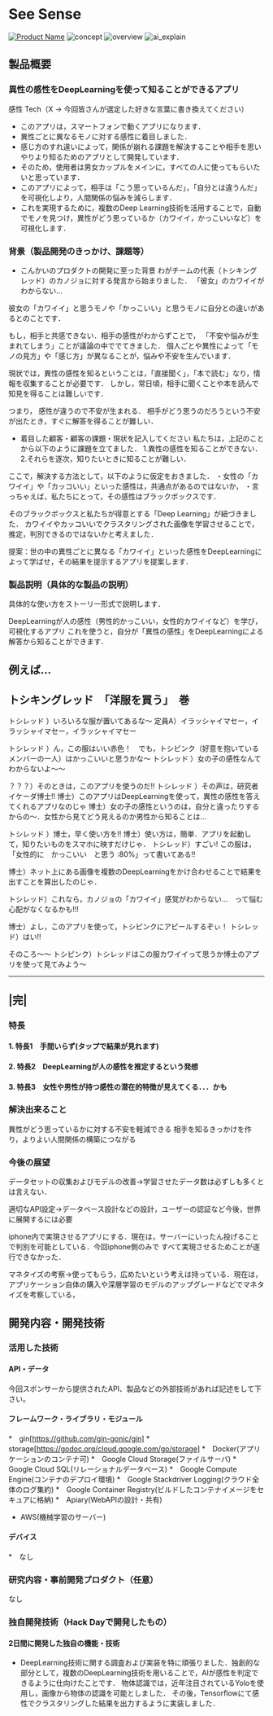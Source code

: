 # See Sense

[![Product Name](image.png)](https://www.youtube.com/watch?v=G5rULR53uMk)
![concept](img/image_concept.png "コンセプト")
![overview](img/overview.PNG "概要")
![ai_explain](img/ai_explain.PNG "2日間で頑張ったところ")

## 製品概要
### 異性の感性をDeepLearningを使って知ることができるアプリ
感性 Tech（X → 今回皆さんが選定した好きな言葉に書き換えてください）

- このアプリは，スマートフォンで動くアプリになります．
- 異性ごとに異なるモノに対する感性に着目しました．
- 感じ方のすれ違いによって，関係が崩れる課題を解決することや相手を思いやりより知るためのアプリとして開発しています．
- そのため，使用者は男女カップルをメインに，すべての人に使ってもらいたいと思っています．
- このアプリによって，相手は「こう思っているんだ」，「自分とは違うんだ」を可視化しより，人間関係の悩みを減らします．
- これを実現するために，複数のDeep Learning技術を活用することで，自動でモノを見つけ，異性がどう思っているか（カワイイ，かっこいいなど）を可視化します．

### 背景（製品開発のきっかけ、課題等）

- こんかいのプロダクトの開発に至った背景
わがチームの代表（トシキング　レッド）のカノジョに対する発言から始まりました．
「彼女」のカワイイがわからない…

彼女の「カワイイ」と思うモノや「かっこいい」と思うモノに自分との違いがあるとのことです．

もし，相手と共感できない．相手の感性がわからずことで，
「不安や悩みが生まれてしまう」ことが議論の中ででてきました．
個人ごとや異性によって「モノの見方」や「感じ方」が異なることが，悩みや不安を生んでいます．

現状では，異性の感性を知るということは，「直接聞く」，「本で読む」なり，情報を収集することが必要です．
しかし，常日頃，相手に聞くことや本を読んで知見を得ることは難しいです．

つまり，
感性が違うので不安が生まれる．
相手がどう思うのだろうという不安が出たとき，すぐに解答を得ることが難しい．

- 着目した顧客・顧客の課題・現状を記入してください
私たちは，上記のことから以下のように課題を立てました．
1.異性の感性を知ることができない．
2.それらを逐次，知りたいときに知ることが難しい．

ここで，解決する方法として，以下のように仮定をおきました．
・女性の「カワイイ」や「カッコいい」といった感性は，共通点があるのではないか，
・言っちゃえば，私たちにとって，その感性はブラックボックスです．

そのブラックボックスと私たちが得意とする「Deep Learning」が紐づきました．
カワイイやカッコいいでクラスタリングされた画像を学習させることで，
推定，判別できるのではないかと考えました．

提案：世の中の異性ごとに異なる「カワイイ」といった感性をDeepLearningによって学ばせ，その結果を提示するアプリを提案します．


### 製品説明（具体的な製品の説明）
具体的な使い方をストーリー形式で説明します．

DeepLearningが人の感性（男性的かっこいい，女性的カワイイなど）を学び，可視化するアプリ
これを使うと，自分が「異性の感性」をDeepLearningによる解答から知ることができます．

例えば…
----------------------------------------
トシキングレッド　「洋服を買う」　巻
----------------------------------------

トシレッド ）いろいろな服が置いてあるな～
定員A）イラッシャイマセー，イラッシャイマセー，イラッシャイマセー

トシレッド ）ん，この服はいい赤色！　でも，トシピンク（好意を抱いているメンバーの一人）はかっこいいと思うかな～
トシレッド ）女の子の感性なんてわからないよ～～

？？？）そのときは，このアプリを使うのだ‼
トシレッド ）その声は，研究者イケーダ博士‼
博士）このアプリはDeepLearningを使って，異性の感性を答えてくれるアプリなのじゃ
博士）女の子の感性というのは，自分と違ったりするからの～．女性から見てどう見えるのか男性から知ることは…

トシレッド ）博士，早く使い方を‼
博士）使い方は，簡単．アプリを起動して，知りたいものをスマホに映すだけじゃ．
トシレッド）すごい! この服は，「女性的に　かっこいい　と思う :80%」って書いてある‼

博士）ネット上にある画像を複数のDeepLearningをかけ合わせることで結果を出すことを算出したのじゃ．

トシレッド）これなら，カノジョの「カワイイ」感覚がわからない…　って悩む心配がなくなるかも!!!

博士）よし，このアプリを使って，トシピンクにアピールするぞぃ！
トシレッド）はい‼

そのころ～～
トシピンク）トシレッドはこの服カワイイって思うか博士のアプリを使って見てみよう～

------
|完|
------
### 特長
#### 1. 特長1　手間いらず(タップで結果が見れます)

#### 2. 特長2　DeepLearningが人の感性を推定するという発想

#### 3. 特長3　女性や男性が持つ感性の潜在的特徴が見えてくる．．．かも

### 解決出来ること
異性がどう思っているかに対する不安を軽減できる
相手を知るきっかけを作り，よりよい人間関係の構築につながる

### 今後の展望
データセットの収集およびモデルの改善→学習させたデータ数は必ずしも多くとは言えない．

適切なAPI設定→データベース設計などの設計，ユーザーの認証など今後，世界に展開するには必要

iphone内で実現させるアプリにする．現在は，サーバーにいったん投げることで判別を可能としている．今回iphone側のみで
すべて実現させるためことが遂行できなかった．

マネタイズの考察→使ってもらう，広めたいという考えは持っている．現在は，アプリケーション自体の購入や深層学習のモデルのアップグレードなどでマネタイズを考察している，

## 開発内容・開発技術
### 活用した技術
#### API・データ
今回スポンサーから提供されたAPI、製品などの外部技術があれば記述をして下さい。

#### フレームワーク・ライブラリ・モジュール
*　gin[https://github.com/gin-gonic/gin]
*　storage[https://godoc.org/cloud.google.com/go/storage]
*　Docker(アプリケーションのコンテナ可)
*　Google Cloud Storage(ファイルサーバ)
*　Google Cloud SQL(リレーショナルデータベース)
*　Google Compute Engine(コンテナのデプロイ環境)
*　Google Stackdriver Logging(クラウド全体のログ集約)
*　Google Container Registry(ビルドしたコンテナイメージをセキュアに格納)
*　Apiary(WebAPIの設計・共有)
*  AWS(機械学習のサーバー)
#### デバイス
*　なし

### 研究内容・事前開発プロダクト（任意）
なし

### 独自開発技術（Hack Dayで開発したもの）
#### 2日間に開発した独自の機能・技術
* DeepLearning技術に関する調査および実装を特に頑張りました．独創的な部分として，複数のDeepLearning技術を用いることで，AIが感性を判定できるように仕向けたことです．
物体認識では，近年注目されているYoloを使用し，画像から物体の認識を可能としました．
その後，Tensorflowにて感性でクラスタリングした結果を出力するように実装しました．

